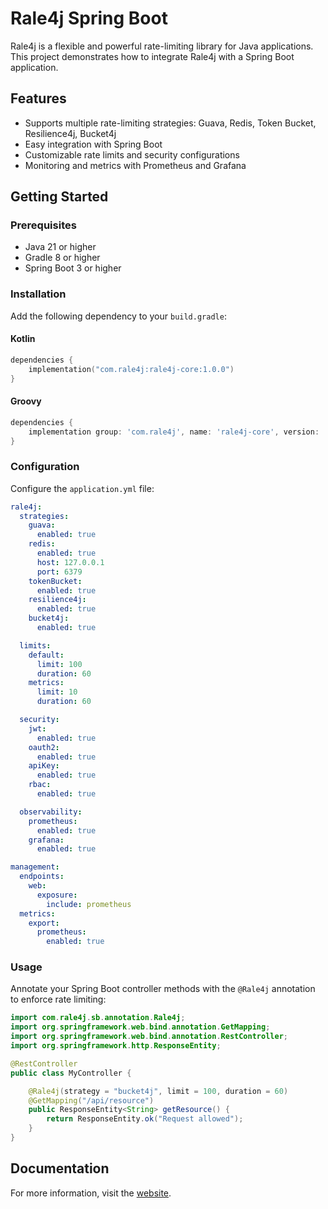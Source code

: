 # Rale4j Spring Boot

Rale4j is a flexible and powerful rate-limiting library for Java applications. This project demonstrates how to integrate Rale4j with a Spring Boot application.

## Features

- Supports multiple rate-limiting strategies: Guava, Redis, Token Bucket, Resilience4j, Bucket4j
- Easy integration with Spring Boot
- Customizable rate limits and security configurations
- Monitoring and metrics with Prometheus and Grafana

## Getting Started

### Prerequisites

- Java 21 or higher
- Gradle 8 or higher
- Spring Boot 3 or higher

### Installation

Add the following dependency to your `build.gradle`:

#### Kotlin

```kotlin
dependencies {
    implementation("com.rale4j:rale4j-core:1.0.0")
}
```

#### Groovy

```groovy
dependencies {
    implementation group: 'com.rale4j', name: 'rale4j-core', version: '1.0.0'
}
```

### Configuration

Configure the `application.yml` file:

```yaml
rale4j:
  strategies:
    guava:
      enabled: true
    redis:
      enabled: true
      host: 127.0.0.1
      port: 6379
    tokenBucket:
      enabled: true
    resilience4j:
      enabled: true
    bucket4j:
      enabled: true

  limits:
    default:
      limit: 100
      duration: 60
    metrics:
      limit: 10
      duration: 60

  security:
    jwt:
      enabled: true
    oauth2:
      enabled: true
    apiKey:
      enabled: true
    rbac:
      enabled: true

  observability:
    prometheus:
      enabled: true
    grafana:
      enabled: true

management:
  endpoints:
    web:
      exposure:
        include: prometheus
  metrics:
    export:
      prometheus:
        enabled: true
```

### Usage

Annotate your Spring Boot controller methods with the `@Rale4j` annotation to enforce rate limiting:

```java
import com.rale4j.sb.annotation.Rale4j;
import org.springframework.web.bind.annotation.GetMapping;
import org.springframework.web.bind.annotation.RestController;
import org.springframework.http.ResponseEntity;

@RestController
public class MyController {

    @Rale4j(strategy = "bucket4j", limit = 100, duration = 60)
    @GetMapping("/api/resource")
    public ResponseEntity<String> getResource() {
        return ResponseEntity.ok("Request allowed");
    }
}
```
## Documentation

For more information, visit the [website](https://rale4j.com).